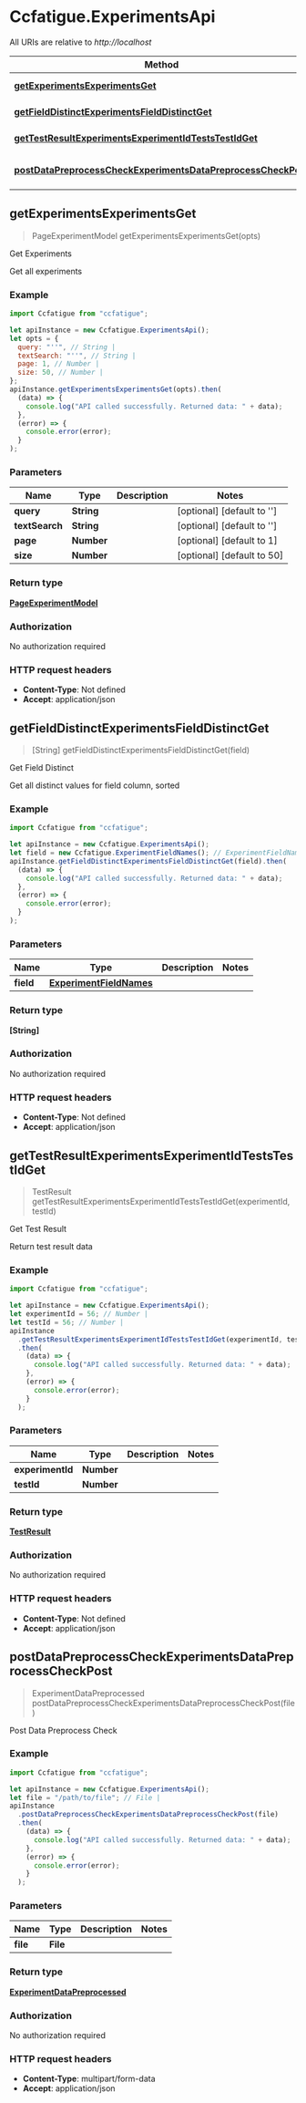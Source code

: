 # Ccfatigue.ExperimentsApi

All URIs are relative to _http://localhost_

| Method                                                                                                                                       | HTTP request                                         | Description                |
| -------------------------------------------------------------------------------------------------------------------------------------------- | ---------------------------------------------------- | -------------------------- |
| [**getExperimentsExperimentsGet**](ExperimentsApi.md#getExperimentsExperimentsGet)                                                           | **GET** /experiments                                 | Get Experiments            |
| [**getFieldDistinctExperimentsFieldDistinctGet**](ExperimentsApi.md#getFieldDistinctExperimentsFieldDistinctGet)                             | **GET** /experiments/{field}/distinct                | Get Field Distinct         |
| [**getTestResultExperimentsExperimentIdTestsTestIdGet**](ExperimentsApi.md#getTestResultExperimentsExperimentIdTestsTestIdGet)               | **GET** /experiments/{experiment_id}/tests/{test_id} | Get Test Result            |
| [**postDataPreprocessCheckExperimentsDataPreprocessCheckPost**](ExperimentsApi.md#postDataPreprocessCheckExperimentsDataPreprocessCheckPost) | **POST** /experiments/data_preprocess_check          | Post Data Preprocess Check |

## getExperimentsExperimentsGet

> PageExperimentModel getExperimentsExperimentsGet(opts)

Get Experiments

Get all experiments

### Example

```javascript
import Ccfatigue from "ccfatigue";

let apiInstance = new Ccfatigue.ExperimentsApi();
let opts = {
  query: "''", // String |
  textSearch: "''", // String |
  page: 1, // Number |
  size: 50, // Number |
};
apiInstance.getExperimentsExperimentsGet(opts).then(
  (data) => {
    console.log("API called successfully. Returned data: " + data);
  },
  (error) => {
    console.error(error);
  }
);
```

### Parameters

| Name           | Type       | Description | Notes                              |
| -------------- | ---------- | ----------- | ---------------------------------- |
| **query**      | **String** |             | [optional] [default to &#39;&#39;] |
| **textSearch** | **String** |             | [optional] [default to &#39;&#39;] |
| **page**       | **Number** |             | [optional] [default to 1]          |
| **size**       | **Number** |             | [optional] [default to 50]         |

### Return type

[**PageExperimentModel**](PageExperimentModel.md)

### Authorization

No authorization required

### HTTP request headers

- **Content-Type**: Not defined
- **Accept**: application/json

## getFieldDistinctExperimentsFieldDistinctGet

> [String] getFieldDistinctExperimentsFieldDistinctGet(field)

Get Field Distinct

Get all distinct values for field column, sorted

### Example

```javascript
import Ccfatigue from "ccfatigue";

let apiInstance = new Ccfatigue.ExperimentsApi();
let field = new Ccfatigue.ExperimentFieldNames(); // ExperimentFieldNames |
apiInstance.getFieldDistinctExperimentsFieldDistinctGet(field).then(
  (data) => {
    console.log("API called successfully. Returned data: " + data);
  },
  (error) => {
    console.error(error);
  }
);
```

### Parameters

| Name      | Type                            | Description | Notes |
| --------- | ------------------------------- | ----------- | ----- |
| **field** | [**ExperimentFieldNames**](.md) |             |

### Return type

**[String]**

### Authorization

No authorization required

### HTTP request headers

- **Content-Type**: Not defined
- **Accept**: application/json

## getTestResultExperimentsExperimentIdTestsTestIdGet

> TestResult getTestResultExperimentsExperimentIdTestsTestIdGet(experimentId, testId)

Get Test Result

Return test result data

### Example

```javascript
import Ccfatigue from "ccfatigue";

let apiInstance = new Ccfatigue.ExperimentsApi();
let experimentId = 56; // Number |
let testId = 56; // Number |
apiInstance
  .getTestResultExperimentsExperimentIdTestsTestIdGet(experimentId, testId)
  .then(
    (data) => {
      console.log("API called successfully. Returned data: " + data);
    },
    (error) => {
      console.error(error);
    }
  );
```

### Parameters

| Name             | Type       | Description | Notes |
| ---------------- | ---------- | ----------- | ----- |
| **experimentId** | **Number** |             |
| **testId**       | **Number** |             |

### Return type

[**TestResult**](TestResult.md)

### Authorization

No authorization required

### HTTP request headers

- **Content-Type**: Not defined
- **Accept**: application/json

## postDataPreprocessCheckExperimentsDataPreprocessCheckPost

> ExperimentDataPreprocessed postDataPreprocessCheckExperimentsDataPreprocessCheckPost(file)

Post Data Preprocess Check

### Example

```javascript
import Ccfatigue from "ccfatigue";

let apiInstance = new Ccfatigue.ExperimentsApi();
let file = "/path/to/file"; // File |
apiInstance
  .postDataPreprocessCheckExperimentsDataPreprocessCheckPost(file)
  .then(
    (data) => {
      console.log("API called successfully. Returned data: " + data);
    },
    (error) => {
      console.error(error);
    }
  );
```

### Parameters

| Name     | Type     | Description | Notes |
| -------- | -------- | ----------- | ----- |
| **file** | **File** |             |

### Return type

[**ExperimentDataPreprocessed**](ExperimentDataPreprocessed.md)

### Authorization

No authorization required

### HTTP request headers

- **Content-Type**: multipart/form-data
- **Accept**: application/json
